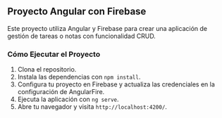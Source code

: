 ## Proyecto Angular con Firebase

Este proyecto utiliza Angular y Firebase para crear una aplicación de gestión de tareas o notas con funcionalidad CRUD.

### Cómo Ejecutar el Proyecto

1. Clona el repositorio.
2. Instala las dependencias con `npm install`.
3. Configura tu proyecto en Firebase y actualiza las credenciales en la configuración de AngularFire.
4. Ejecuta la aplicación con `ng serve`.
5. Abre tu navegador y visita `http://localhost:4200/`.

